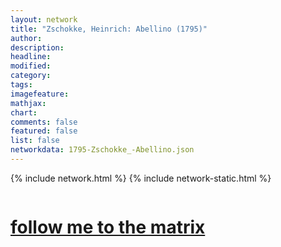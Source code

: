 ```yaml
---
layout: network
title: "Zschokke, Heinrich: Abellino (1795)"
author:
description:
headline:
modified:
category:
tags: 
imagefeature: 
mathjax: 
chart: 
comments: false
featured: false
list: false
networkdata: 1795-Zschokke_-Abellino.json
---
```

{% include network.html %}
{% include network-static.html %}
<div class="row">
  <div class="small-5 small-centered columns"><a href="/matrix275"><h1>follow me to the matrix</h1></a>
</div>
</div>
